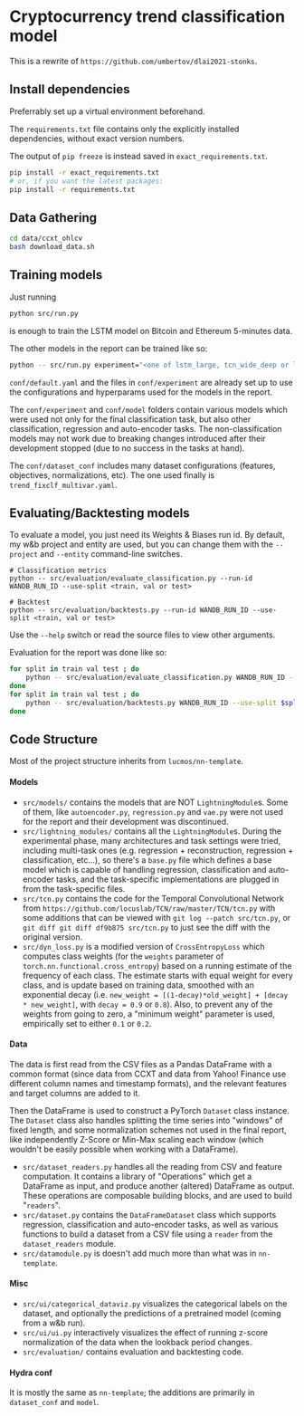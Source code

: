 # Cryptocurrency trend classification model

This is a rewrite of `https://github.com/umbertov/dlai2021-stonks`.

## Install dependencies
Preferrably set up a virtual environment beforehand.

The `requirements.txt` file contains only the explicitly installed dependencies, without exact version numbers. 

The output of `pip freeze` is instead saved in `exact_requirements.txt`.

```bash
pip install -r exact_requirements.txt
# or, if you want the latest packages:
pip install -r requirements.txt
```

## Data Gathering

```bash
cd data/ccxt_ohlcv
bash download_data.sh
```

## Training models

Just running
```bash
python src/run.py
```
is enough to train the LSTM model on Bitcoin and Ethereum 5-minutes data.

The other models in the report can be trained like so:
```bash
python -- src/run.py experiment="<one of lstm_large, tcn_wide_deep or linear_tagger >"
```

`conf/default.yaml` and the files in `conf/experiment` are already set up to use the configurations and hyperparams used for the models in the report.

The `conf/experiment` and `conf/model` folders contain various models which were used not only for the final classification task, but also other classification, regression and auto-encoder tasks. The non-classification models may not work due to breaking changes introduced after their development stopped (due to no success in the tasks at hand). 

The `conf/dataset_conf` includes many dataset configurations (features, objectives, normalizations, etc). The one used finally is `trend_fixclf_multivar.yaml`.

## Evaluating/Backtesting models

To evaluate a model, you just need its Weights & Biases run id. By default, my w&b project and entity are used, but you can change them with the `--project` and `--entity` command-line switches.

```
# Classification metrics
python -- src/evaluation/evaluate_classification.py --run-id WANDB_RUN_ID --use-split <train, val or test>

# Backtest
python -- src/evaluation/backtests.py --run-id WANDB_RUN_ID --use-split <train, val or test>
```

Use the `--help` switch or read the source files to view other arguments.

Evaluation for the report was done like so:
```bash
for split in train val test ; do 
    python -- src/evaluation/evaluate_classification.py WANDB_RUN_ID --use-split $split
done
for split in train val test ; do 
    python -- src/evaluation/backtests.py WANDB_RUN_ID --use-split $split
done
```

## Code Structure

Most of the project structure inherits from `lucmos/nn-template`.

#### Models

- `src/models/` contains the models that are NOT `LightningModule`s. Some of them, like `autoencoder.py`, `regression.py` and `vae.py` were not used for the report and their development was discontinued.
- `src/lightning_modules/` contains all the `LightningModule`s. During the experimental phase, many architectures and task settings were tried, including multi-task ones (e.g. regression + reconstruction, regression + classification, etc...), so there's a `base.py` file which defines a base model which is capable of handling regression, classification and auto-encoder tasks, and the task-specific implementations are plugged in from the task-specific files.
- `src/tcn.py` contains the code for the Temporal Convolutional Network from `https://github.com/locuslab/TCN/raw/master/TCN/tcn.py` with some additions that can be viewed with `git log --patch src/tcn.py`, or `git diff git diff df9b875 src/tcn.py` to just see the diff with the original version.
- `src/dyn_loss.py` is a modified version of `CrossEntropyLoss` which computes class weights (for the `weights` parameter of `torch.nn.functional.cross_entropy`) based on a running estimate of the frequency of each class. The estimate starts with equal weight for every class, and is update based on training data, smoothed with an exponential decay (i.e. `new_weight = [(1-decay)*old_weight] + [decay * new_weight]`, with `decay = 0.9` or `0.8`). Also, to prevent any of the weights from going to zero, a "minimum weight" parameter is used, empirically set to either `0.1` or `0.2`.




#### Data

The data is first read from the CSV files as a Pandas DataFrame with a common format (since data from CCXT and data from Yahoo! Finance use different column names and timestamp formats), and the relevant features and target columns are added to it.

Then the DataFrame is used to construct a PyTorch `Dataset` class instance. The `Dataset` class also handles splitting the time series into "windows" of fixed length, and some normalization schemes not used in the final report, like independently Z-Score or Min-Max scaling each window (which wouldn't be easily possible when working with a DataFrame).

- `src/dataset_readers.py` handles all the reading from CSV and feature computation. It contains a library of "Operations" which get a DataFrame as input, and produce another (altered) DataFrame as output. These operations are composable building blocks, and are used to build "`readers`". 
- `src/dataset.py` contains the `DataFrameDataset` class which supports regression, classification and auto-encoder tasks, as well as various functions to build a dataset from a CSV file using a `reader` from the `dataset_readers` module.
- `src/datamodule.py` is doesn't add much more than what was in `nn-template`.

#### Misc 

- `src/ui/categorical_dataviz.py` visualizes the categorical labels on the dataset, and optionally the predictions of a pretrained model (coming from a w&b run).
- `src/ui/ui.py` interactively visualizes the effect of running z-score normalization of the data when the lookback period changes.
- `src/evaluation/` contains evaluation and backtesting code.


#### Hydra conf

It is mostly the same as `nn-template`; the additions are primarily in `dataset_conf` and `model`.

